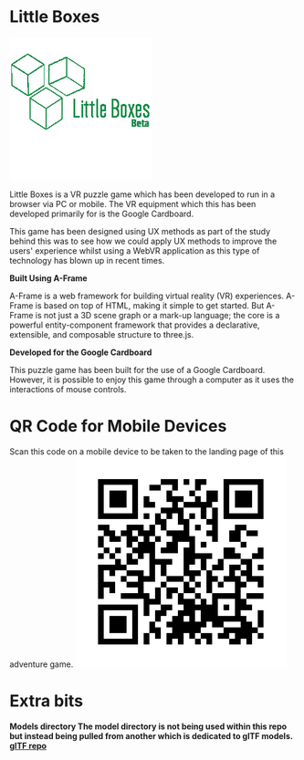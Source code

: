 # Little Boxes

![Logo](img/logo-readme.png)

Little Boxes is a VR puzzle game which has been developed to run in a browser via PC or mobile. The VR equipment which this has been developed primarily for is the Google Cardboard.

This game has been designed using UX methods as part of the study behind this was to see how we could apply UX methods to improve the users' experience whilst using a WebVR application as this type of technology has blown up in recent times.

<b>Built Using A-Frame</b>

A-Frame is a web framework for building virtual reality (VR) experiences. A-Frame is based on top of HTML, making it simple to get started. But A-Frame is not just a 3D scene graph or a mark-up language; the core is a powerful entity-component framework that provides a declarative, extensible, and composable structure to three.js.

<b>Developed for the Google Cardboard</b>

This puzzle game has been built for the use of a Google Cardboard. However, it is possible to enjoy this game through a computer as it uses the interactions of mouse controls.

# QR Code for Mobile Devices

Scan this code on a mobile device to be taken to the landing page of this adventure game.
![QR Code for Mobile](https://github.com/DavidChurch97/WebVR/blob/master/img/qr_code.png)

# Extra bits
<b>Models directory<b>
The model directory is not being used within this repo but instead being pulled from another which is dedicated to glTF models.
  [glTF repo](https://github.com/DavidChurch97/glTF_Files)
